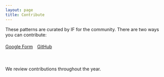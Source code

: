 ```yaml
---
layout: page
title: Contribute
---
```


These patterns are curated by IF for the community. There are two ways you can contribute:

<p style="margin-top: 20px; margin-bottom: 20px; height: 50px;">
  <a href="https://docs.google.com/forms/d/e/1FAIpQLScFapR7V1TQ45IA7wW0heNGR-OtT-sICkmje31OUeSsAM1NRQ/viewform?usp=sf_link" class="cta" style="margin-right: 10px;">Google Form</a>
  <a href="https://github.com/projectsbyif/data-permissions-catalogue" class="cta" style="">GitHub</a>
</p>

We review contributions throughout the year.
